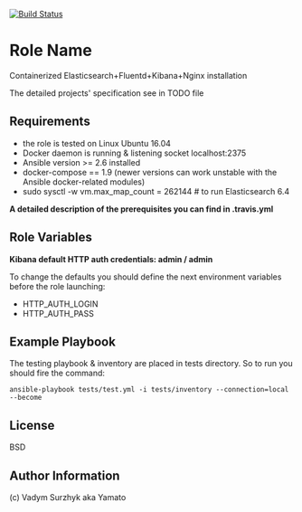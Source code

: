 [![Build Status](https://travis-ci.com/ironreality/docker-efk.svg?branch=master)](https://travis-ci.com/ironreality/docker-efk)

Role Name
=========

Containerized Elasticsearch+Fluentd+Kibana+Nginx installation

The detailed projects' specification see in TODO file


Requirements
------------

- the role is tested on Linux Ubuntu 16.04
- Docker daemon is running & listening socket localhost:2375
- Ansible version >= 2.6 installed
- docker-compose == 1.9 (newer versions can work unstable with the Ansible docker-related modules)
- sudo sysctl -w vm.max_map_count = 262144 # to run Elasticsearch 6.4

**A detailed description of the prerequisites you can find in .travis.yml**


Role Variables
--------------

**Kibana default HTTP auth credentials: admin / admin**

To change the defaults you should define the next environment variables before the role launching:

- HTTP_AUTH_LOGIN
- HTTP_AUTH_PASS


Example Playbook
----------------

The testing playbook & inventory are placed in tests directory. So to run you should fire the command:

```
ansible-playbook tests/test.yml -i tests/inventory --connection=local --become
```


License
-------

BSD

Author Information
------------------

(c) Vadym Surzhyk aka Yamato
